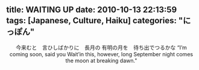 title: WAITING UP
date: 2010-10-13 22:13:59
tags: [Japanese, Culture, Haiku]
categories: "にっぽん"
---

<center>今来むと　言ひしばかりに　長月の
有明の月を　待ち出でつるかな
“I’m coming soon, said you
Wait’in this, however, long September night
comes the moon at breaking dawn."
